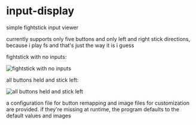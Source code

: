 # input-display
simple fightstick input viewer

currently supports only five buttons and only left and right stick directions, because i play fs and that's just the way it is i guess

fightstick with no inputs:

![fightstick with no inputs](https://i.imgur.com/TcLUlLw.png)

all buttons held and stick left:

![all buttons held and stick left](https://i.imgur.com/GkvcVxI.png)

a configuration file for button remapping and image files for customization are provided. if they're missing at runtime, the program defaults to the default values and images
